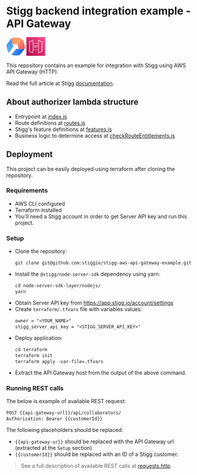 # Stigg backend integration example - API Gateway

<img src="docs/StiggIcon.svg" width="50" alt="Stigg Logo">
<img src="docs/AWS-API-Gateway.svg" width="50" alt="API Gateway">

This repository contains an example for integration with Stigg using AWS API Gateway (HTTP).

Read the full article at Stigg [documentation](https://docs.stigg.io/docs/api-gateway).

## About authorizer lambda structure

* Entrypoint at [index.js](authorizer/index.js)
* Route definitions at [routes.js](authorizer/routes.js)
* Stigg's feature definitions at [features.js](authorizer/features.js)
* Business logic to determine access at [checkRouteEntitlements.js](authorizer/checkRouteEntitlements.js)

## Deployment

This project can be easily deployed using terraform after cloning the repository.

### Requirements

* AWS CLI configured
* Terraform installed
* You'll need a Stigg account in order to get Server API key and run this project.

### Setup

* Clone the repository:
  ```
  git clone git@github.com:stiggio/stigg-aws-api-gateway-example.git
  ```
* Install the `@stigg/node-server-sdk` dependency using yarn:
  ```
  cd node-server-sdk-layer/nodejs/
  yarn
  ```
* Obtain Server API key from https://app.stigg.io/account/settings
* Create `terraform/.tfvars` file with variables values:
  ```
  owner = "<YOUR_NAME>"
  stigg_server_api_key = "<STIGG_SERVER_API_KEY>"
  ```
* Deploy application:
  ```
  cd terraform
  terraform init
  terraform apply -var-file=.tfvars
  ```
* Extract the API Gateway host from the output of the above command.

### Running REST calls

The below is example of available REST request:
```http request
POST {{api-gateway-url}}/api/collaborators/
Authorization: Bearer {{customerId}}
```
The following placeholders should be replaced:
* `{{api-gateway-ur}}` should be replaced with the API Gateway url (extracted at the `Setup` section)
* `{{customerId}}` should be replaced with an ID of a Stigg customer.


> See a full description of available REST calls at [requests.http](./requests.http)
